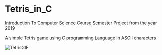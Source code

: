 # Tetris_in_C

Introduction To Computer Science Course Semester Project from the year 2019

A simple Tetris game using C programming Language in ASCII characters

![TetrisGIF](https://user-images.githubusercontent.com/49107892/143733812-fcd4d6bb-b30b-4691-b73e-aaf3fa147474.gif)
